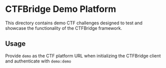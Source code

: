 # CTFBridge Demo Platform

This directory contains demo CTF challenges designed to test and showcase the functionality of the CTFBridge framework.

## Usage

Provide `demo` as the CTF platform URL when initializing the CTFBridge client and authenticate with `demo:demo`
